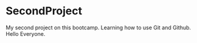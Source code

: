 # SecondProject
My second project on this bootcamp. Learning how to use Git and Github.
Hello Everyone.
